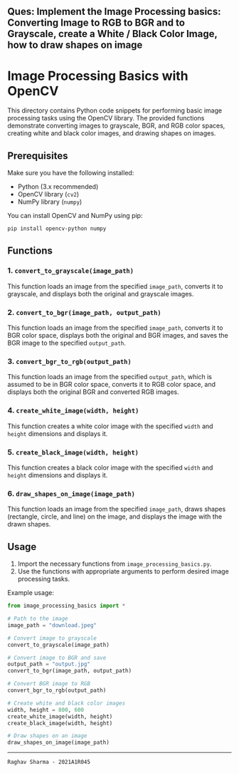 ## Ques: Implement the Image Processing basics: Converting Image to RGB to BGR and to Grayscale, create a White / Black Color Image, how to draw shapes on image
# Image Processing Basics with OpenCV

This directory contains Python code snippets for performing basic image processing tasks using the OpenCV library. The provided functions demonstrate converting images to grayscale, BGR, and RGB color spaces, creating white and black color images, and drawing shapes on images.

## Prerequisites

Make sure you have the following installed:

- Python (3.x recommended)
- OpenCV library (`cv2`)
- NumPy library (`numpy`)

You can install OpenCV and NumPy using pip:

```
pip install opencv-python numpy
```

## Functions

### 1. `convert_to_grayscale(image_path)`

This function loads an image from the specified `image_path`, converts it to grayscale, and displays both the original and grayscale images.

### 2. `convert_to_bgr(image_path, output_path)`

This function loads an image from the specified `image_path`, converts it to BGR color space, displays both the original and BGR images, and saves the BGR image to the specified `output_path`.

### 3. `convert_bgr_to_rgb(output_path)`

This function loads an image from the specified `output_path`, which is assumed to be in BGR color space, converts it to RGB color space, and displays both the original BGR and converted RGB images.

### 4. `create_white_image(width, height)`

This function creates a white color image with the specified `width` and `height` dimensions and displays it.

### 5. `create_black_image(width, height)`

This function creates a black color image with the specified `width` and `height` dimensions and displays it.

### 6. `draw_shapes_on_image(image_path)`

This function loads an image from the specified `image_path`, draws shapes (rectangle, circle, and line) on the image, and displays the image with the drawn shapes.

## Usage

1. Import the necessary functions from `image_processing_basics.py`.
2. Use the functions with appropriate arguments to perform desired image processing tasks.

Example usage:

```python
from image_processing_basics import *

# Path to the image
image_path = "download.jpeg"

# Convert image to grayscale
convert_to_grayscale(image_path)

# Convert image to BGR and save
output_path = "output.jpg"
convert_to_bgr(image_path, output_path)

# Convert BGR image to RGB
convert_bgr_to_rgb(output_path)

# Create white and black color images
width, height = 800, 600
create_white_image(width, height)
create_black_image(width, height)

# Draw shapes on an image
draw_shapes_on_image(image_path)
```

---

`Raghav Sharma - 2021A1R045`
